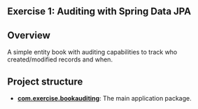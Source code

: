 ## Exercise 1: Auditing with Spring Data JPA

## Overview 
A simple entity book with auditing capabilities to track who created/modified records and when.

## Project structure

*   **[com.exercise.bookauditing](src/main/java/com/exercise/bookauditing)**: The main application package.
